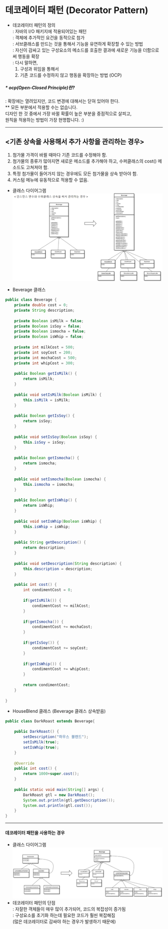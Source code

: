 # 데코레이터 패턴 (Decorator Pattern)
* 데코레이터 패턴의 정의</br>
</t>: 자바의 I/O 패키지에 적용되어있는 패턴</br>
</t>: 객체에 추가적인 요건을 동적으로 첨가</br>
</t>: 서브클래스를 만드는 것을 통해서 기능을 유연하게 확장할 수 있는 방법</br>
</t>: 자신이 감싸고 있는 구성요소의 메소드를 호출한 결과에 새로운 기능을 더함으로써 행동을 확장</br>
</t>: 다시 말하면, </br>
    1. 구성과 위임을 통해서</br>
    2. 기존 코드를 수정하지 않고 행동을 확장하는 방법 (OCP) </br>

##### * ocp(Open-Closed Principle)란?
: 확장에는 열려있지만, 코드 변경에 대해서는 닫혀 있어야 한다.</br>
** 모든 부분에서 적용할 수는 없습니다. </br>
    디자인 한 것 중에서 가장 바뀔 확률이 높은 부분을 중점적으로 살피고, </br> 원칙을 적용하는 방법이 가장 현명합니다. :)
    
----

## <기존 상속을 사용해서 추가 사항을 관리하는 경우>
1. 첨가물 가격이 바뀔 때마다 기존 코드를 수정해야 함.
2. 첨가물의 종류가 많아지면 새로운 메소드를 추가해야 하고, 수퍼클래스의 cost() 메소드도 고쳐져야 함.
3. 특정 첨가물이 들어가지 않는 경우에도 모든 첨가물을 상속 받아야 함.
4. 커스텀 메뉴에 유동적으로 적용할 수 없음.

* 클래스 다이어그램</br>
![02](https://github.com/ohbokdong/DesignPatternStudy/blob/master/summary/img/week3_02.png)

* Beverage 클래스
```java
public class Beverage {
	private double cost = 0;
	private String description;
	
	private Boolean isMilk = false;
	private Boolean isSoy = false;
	private Boolean ismocha = false;
	private Boolean isWhip = false;
	
	private int milkCost = 500;
	private int soyCost = 200;
	private int mochaCost = 500;
	private int whipCost = 300;
	
	public Boolean getIsMilk() {
		return isMilk;
	}

	public void setIsMilk(Boolean isMilk) {
		this.isMilk = isMilk;
	}

	public Boolean getIsSoy() {
		return isSoy;
	}

	public void setIsSoy(Boolean isSoy) {
		this.isSoy = isSoy;
	}

	public Boolean getIsmocha() {
		return ismocha;
	}

	public void setIsmocha(Boolean ismocha) {
		this.ismocha = ismocha;
	}

	public Boolean getIsWhip() {
		return isWhip;
	}

	public void setIsWhip(Boolean isWhip) {
		this.isWhip = isWhip;
	}
	
	public String getDescription() {
		return description;
	}

	public void setDescription(String description) {
		this.description = description;
	}

	public int cost() {
		int condimentCost = 0;
		
		if(getIsMilk()) {
			condimentCost += milkCost;
		}
		
		if(getIsmocha()) {
			condimentCost += mochaCost;
		}
		
		if(getIsSoy()) {
			condimentCost += soyCost;
		}
		
		if(getIsWhip()) {
			condimentCost += whipCost;
		}
		
		return condimentCost;
	}

}
```
* HouseBlend 클래스 (Beverage 클래스 상속받음)
```java
public class DarkRoast extends Beverage{

	public DarkRoast() {
		setDescription("하우스 블렌드");
		setIsMilk(true);
		setIsWhip(true);
	}
	
	@Override
	public int cost() {
		return 1000+super.cost();
	}
	
	public static void main(String[] args) {
		DarkRoast gtl = new DarkRoast();
		System.out.println(gtl.getDescription());
		System.out.println(gtl.cost());
	}
}
```
---
#### 데코레이터 패턴을 사용하는 경우
* 클래스 다이어그램 </br>
![03](https://github.com/ohbokdong/DesignPatternStudy/blob/master/summary/img/week3_03.png) 
* 데코레이터 패턴의 단점</br>
</t>: 자잘한 객체들이 매우 많이 추가되어, 코드의 복잡성이 증가됨</br>
</t>: 구성요소를 초기화 하는데 필요한 코드가 훨씬 복잡해짐 </br>
</t>(많은 데코레이터로 감싸야 하는 경우가 발생하기 때문에)


